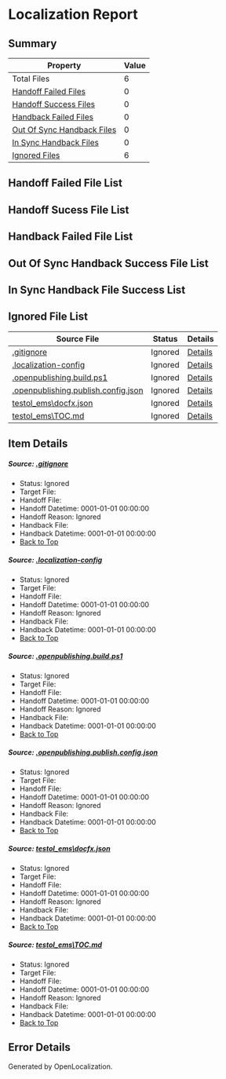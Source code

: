 # <a name='report-top'></a> Localization Report

## Summary
 Property | Value 
 -------- | ----- 
 Total Files | 6
[ Handoff Failed Files ](#handoff-failed-list)| 0
[ Handoff Success Files ](#handoff-success-list)| 0
[ Handback Failed Files ](#handback-failed-list)| 0
[ Out Of Sync Handback Files ](#outofsync-handback-success-list)| 0
[ In Sync Handback Files ](#insync-handback-success-list)| 0
[ Ignored Files ](#ignored-list)| 6

## <a name='handoff-failed-list'></a> Handoff Failed File List

## <a name='handoff-success-list'></a> Handoff Sucess File List

## <a name='handback-failed-list'></a> Handback Failed File List

## <a name='outofsync-handback-success-list'></a> Out Of Sync Handback Success File List

## <a name='insync-handback-success-list'></a> In Sync Handback File Success List

## <a name='ignored-list'></a> Ignored File List
 Source File | Status | Details 
 ----------- | ------ | ------- 
 [.gitignore](https://github.com/kimizhu/testol_ems/blob/a22ef5eab0cb6326a7d8a75dc204683681c4e98e/.gitignore) | Ignored | [Details](#6b4edbda7411984fc9dbafbbb8e291e0bae6646d0)
 [.localization-config](https://github.com/kimizhu/testol_ems/blob/a22ef5eab0cb6326a7d8a75dc204683681c4e98e/.localization-config) | Ignored | [Details](#942795bb35831854448073d97e2386a21629711d1)
 [.openpublishing.build.ps1](https://github.com/kimizhu/testol_ems/blob/a22ef5eab0cb6326a7d8a75dc204683681c4e98e/.openpublishing.build.ps1) | Ignored | [Details](#06f04686df47f623e5fca8039712d22134e6d5a82)
 [.openpublishing.publish.config.json](https://github.com/kimizhu/testol_ems/blob/a22ef5eab0cb6326a7d8a75dc204683681c4e98e/.openpublishing.publish.config.json) | Ignored | [Details](#473d6c37b6aaf04cc5b108bceb5319830a99f2ff3)
 [testol_ems\docfx.json](https://github.com/kimizhu/testol_ems/blob/a22ef5eab0cb6326a7d8a75dc204683681c4e98e/testol_ems/docfx.json) | Ignored | [Details](#fd6590c6a569c42f2c64dd1726fbeeaa7d1910fb4)
 [testol_ems\TOC.md](https://github.com/kimizhu/testol_ems/blob/a22ef5eab0cb6326a7d8a75dc204683681c4e98e/testol_ems/TOC.md) | Ignored | [Details](#da39a3ee5e6b4b0d3255bfef95601890afd807095)

## Item Details
##### <a name='6b4edbda7411984fc9dbafbbb8e291e0bae6646d0'></a> Source: [.gitignore](https://github.com/kimizhu/testol_ems/blob/a22ef5eab0cb6326a7d8a75dc204683681c4e98e/.gitignore)
* Status: Ignored
* Target File: 
* Handoff File: 
* Handoff Datetime: 0001-01-01 00:00:00
* Handoff Reason: Ignored
* Handback File: 
* Handback Datetime: 0001-01-01 00:00:00
* [Back to Top](#report-top)

##### <a name='942795bb35831854448073d97e2386a21629711d1'></a> Source: [.localization-config](https://github.com/kimizhu/testol_ems/blob/a22ef5eab0cb6326a7d8a75dc204683681c4e98e/.localization-config)
* Status: Ignored
* Target File: 
* Handoff File: 
* Handoff Datetime: 0001-01-01 00:00:00
* Handoff Reason: Ignored
* Handback File: 
* Handback Datetime: 0001-01-01 00:00:00
* [Back to Top](#report-top)

##### <a name='06f04686df47f623e5fca8039712d22134e6d5a82'></a> Source: [.openpublishing.build.ps1](https://github.com/kimizhu/testol_ems/blob/a22ef5eab0cb6326a7d8a75dc204683681c4e98e/.openpublishing.build.ps1)
* Status: Ignored
* Target File: 
* Handoff File: 
* Handoff Datetime: 0001-01-01 00:00:00
* Handoff Reason: Ignored
* Handback File: 
* Handback Datetime: 0001-01-01 00:00:00
* [Back to Top](#report-top)

##### <a name='473d6c37b6aaf04cc5b108bceb5319830a99f2ff3'></a> Source: [.openpublishing.publish.config.json](https://github.com/kimizhu/testol_ems/blob/a22ef5eab0cb6326a7d8a75dc204683681c4e98e/.openpublishing.publish.config.json)
* Status: Ignored
* Target File: 
* Handoff File: 
* Handoff Datetime: 0001-01-01 00:00:00
* Handoff Reason: Ignored
* Handback File: 
* Handback Datetime: 0001-01-01 00:00:00
* [Back to Top](#report-top)

##### <a name='fd6590c6a569c42f2c64dd1726fbeeaa7d1910fb4'></a> Source: [testol_ems\docfx.json](https://github.com/kimizhu/testol_ems/blob/a22ef5eab0cb6326a7d8a75dc204683681c4e98e/testol_ems/docfx.json)
* Status: Ignored
* Target File: 
* Handoff File: 
* Handoff Datetime: 0001-01-01 00:00:00
* Handoff Reason: Ignored
* Handback File: 
* Handback Datetime: 0001-01-01 00:00:00
* [Back to Top](#report-top)

##### <a name='da39a3ee5e6b4b0d3255bfef95601890afd807095'></a> Source: [testol_ems\TOC.md](https://github.com/kimizhu/testol_ems/blob/a22ef5eab0cb6326a7d8a75dc204683681c4e98e/testol_ems/TOC.md)
* Status: Ignored
* Target File: 
* Handoff File: 
* Handoff Datetime: 0001-01-01 00:00:00
* Handoff Reason: Ignored
* Handback File: 
* Handback Datetime: 0001-01-01 00:00:00
* [Back to Top](#report-top)


## Error Details

Generated by OpenLocalization.
